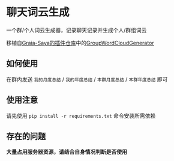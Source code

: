 # 聊天词云生成

一个群/个人词云生成器，记录聊天记录并生成个人/群组词云

移植自[Graia-Saya的插件仓库](https://github.com/SAGIRI-kawaii/saya_plugins_collection)中的[GroupWordCloudGenerator](https://github.com/SAGIRI-kawaii/saya_plugins_collection/tree/master/modules/GroupWordCloudGenerator)

## 如何使用

在群内发送 ``我的月度总结`` / ``我的年度总结`` / ``本群月度总结`` / ``本群年度总结`` 即可

## 使用注意

请先使用 ``pip install -r requirements.txt`` 命令安装所需依赖

## 存在的问题

**大量占用服务器资源，请结合自身情况判断是否使用**